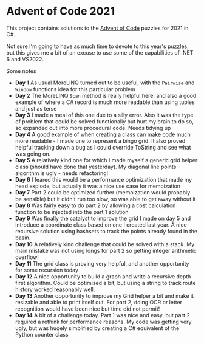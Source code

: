 # Advent of Code 2021

This project contains solutions to the [Advent of Code](https://adventofcode.com/) puzzles for 2021 in C#.

Not sure I'm going to have as much time to devote to this year's puzzles, but this gives me a bit of an excuse to use some of the capabilities of .NET 6 and VS2022.

Some notes

- **Day 1** As usual MoreLINQ turned out to be useful, with the `Pairwise` and `Window` functions idea for this particular problem
- **Day 2** The MoreLINQ `Scan` method is really helpful here, and also a good example of where a C# record is much more readable than using tuples and just as terse
- **Day 3** I made a meal of this one due to a silly error. Also it was the type of problem that could be solved functionally but hurt my brain to do so, so expanded out into more procedural code. Needs tidying up
- **Day 4** A good example of when creating a class can make code much more readable - I made one to represent a bingo grid. It also proved helpful tracking down a bug as I could override ToString and see what was going on.
- **Day 5** A relatively kind one for which I made myself a generic grid helper class (should have done that yesterday). My diagonal line points algorithm is ugly - needs refactoring!
- **Day 6** I feared this would be a performance optimization that made my head explode, but actually it was a nice use case for memoization
- **Day 7** Part 2 could be optimized further (memoization would probably be sensible) but it didn't run too slow, so was able to get away without it
- **Day 8** Was fairly easy to do part 2 by allowing a cost calculation function to be injected into the part 1 solution
- **Day 9** Was finally the catalyst to improve the grid I made on day 5 and introduce a coordinate class based on one I created last year. A nice recursive solution using hashsets to track the points already found in the basin.
- **Day 10** A relatively kind challenge that could be solved with a stack. My main mistake was not using longs for part 2 so getting integer arithmetic overflow!
- **Day 11** The grid class is proving very helpful, and another opportunity for some recursion today
- **Day 12** A nice opportunity to build a graph and write a recursive depth first algorithm. Could be optimised a bit, but using a string to track route history worked reasonably well.
- **Day 13** Another opportunity to improve my Grid helper a bit and make it resizable and able to print itself out. For part 2, doing OCR or letter recognition would have been nice but time did not permit!
- **Day 14** A bit of a challenge today. Part 1 was nice and easy, but part 2 required a rethink for performance reasons. My code was getting very ugly, but was hugely simplified by creating a C# equivalent of the Python counter class
